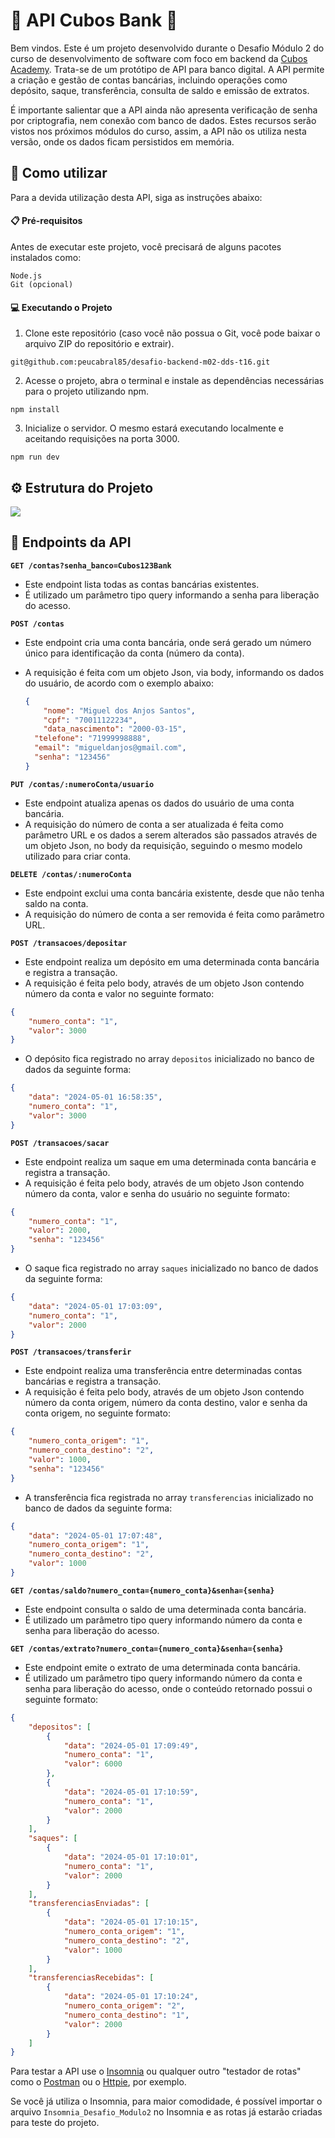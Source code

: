 # :bank: API Cubos Bank :bank:

Bem vindos. Este é um projeto desenvolvido durante o Desafio Módulo 2 do curso de desenvolvimento de software com foco em backend da [Cubos Academy](https://cubos.academy/cursos/desenvolvimento-de-software). Trata-se de um protótipo de API para banco digital. A API permite a criação e gestão de contas bancárias, incluindo operações como depósito, saque, transferência, consulta de saldo e emissão de extratos.

É importante salientar que a API ainda não apresenta verificação de senha por criptografia, nem conexão com banco de dados. Estes recursos serão vistos nos próximos módulos do curso, assim, a API não os utiliza nesta versão, onde os dados ficam persistidos em memória.



## 🔧 Como utilizar

Para a devida utilização desta API, siga as instruções abaixo:

#### 📋 Pré-requisitos

Antes de executar este projeto, você precisará de alguns pacotes instalados como:

```
Node.js
Git (opcional)
```

#### 💻  Executando o Projeto

1. Clone este repositório (caso você não possua o Git, você pode baixar o arquivo ZIP do repositório e extrair).

```
git@github.com:peucabral85/desafio-backend-m02-dds-t16.git
```

2. Acesse o projeto, abra o terminal e instale as dependências necessárias para o projeto utilizando npm.

```
npm install
```

3. Inicialize o servidor. O mesmo estará executando localmente e aceitando requisições na porta 3000.

```
npm run dev
```



## ⚙️ Estrutura do Projeto

<img src="./images/estrutura.png">



## 🔩 Endpoints da API

**`GET /contas?senha_banco=Cubos123Bank`**

- Este endpoint lista todas as contas bancárias existentes.
- É utilizado um parâmetro tipo query informando a senha para liberação do acesso.

**`POST /contas`**

- Este endpoint cria uma conta bancária, onde será gerado um número único para identificação da conta (número da conta).

- A requisição é feita com um objeto Json, via body, informando os dados do usuário, de acordo com o exemplo abaixo:

  ```json
  {
      "nome": "Miguel dos Anjos Santos",
      "cpf": "70011122234",
      "data_nascimento": "2000-03-15",
  	"telefone": "71999998888",
  	"email": "migueldanjos@gmail.com",
  	"senha": "123456"
  }
  ```

  

**`PUT /contas/:numeroConta/usuario`**

- Este endpoint atualiza apenas os dados do usuário de uma conta bancária.
- A requisição do número de conta a ser atualizada é feita como parâmetro URL e os dados a serem alterados são passados através de um objeto Json, no body da requisição, seguindo o mesmo modelo utilizado para criar conta.

**`DELETE /contas/:numeroConta`**

- Este endpoint exclui uma conta bancária existente, desde que não tenha saldo na conta.
- A requisição do número de conta a ser removida é feita como parâmetro URL.

**`POST /transacoes/depositar`**

- Este endpoint realiza um depósito em uma determinada conta bancária e registra a transação.
- A requisição é feita pelo body, através de um objeto Json contendo número da conta e valor no seguinte formato:

```json
{
	"numero_conta": "1",
	"valor": 3000
}
```

- O depósito fica registrado no array `depositos` inicializado no banco de dados da seguinte forma:

```json
{
    "data": "2024-05-01 16:58:35",
    "numero_conta": "1",
    "valor": 3000
}
```



**`POST /transacoes/sacar`**

- Este endpoint realiza um saque em uma determinada conta bancária e registra a transação.
- A requisição é feita pelo body, através de um objeto Json contendo número da conta, valor e senha do usuário no seguinte formato:

```json
{
	"numero_conta": "1",
	"valor": 2000,
    "senha": "123456"
}
```

- O saque fica registrado no array `saques` inicializado no banco de dados da seguinte forma:

```json
{
    "data": "2024-05-01 17:03:09",
    "numero_conta": "1",
    "valor": 2000
}
```



 **`POST /transacoes/transferir`**

- Este endpoint realiza uma transferência entre determinadas contas bancárias e registra a transação.
- A requisição é feita pelo body, através de um objeto Json contendo número da conta origem, número da conta destino, valor e senha da conta origem, no seguinte formato:

```json
{
	"numero_conta_origem": "1",
	"numero_conta_destino": "2",
	"valor": 1000,
	"senha": "123456"
}
```

- A transferência fica registrada no array `transferencias` inicializado no banco de dados da seguinte forma:

```json
{
    "data": "2024-05-01 17:07:48",
    "numero_conta_origem": "1",
    "numero_conta_destino": "2",
    "valor": 1000
}
```



 **`GET /contas/saldo?numero_conta={numero_conta}&senha={senha}`**

- Este endpoint consulta o saldo de uma determinada conta bancária.
- É utilizado um parâmetro tipo query informando número da conta e senha para liberação do acesso.

 **`GET /contas/extrato?numero_conta={numero_conta}&senha={senha}`**

- Este endpoint emite o extrato de uma determinada conta bancária.
- É utilizado um parâmetro tipo query informando número da conta e senha para liberação do acesso, onde o conteúdo retornado possui o seguinte formato:

```json
{
	"depositos": [
		{
			"data": "2024-05-01 17:09:49",
			"numero_conta": "1",
			"valor": 6000
		},
		{
			"data": "2024-05-01 17:10:59",
			"numero_conta": "1",
			"valor": 2000
		}
	],
	"saques": [
		{
			"data": "2024-05-01 17:10:01",
			"numero_conta": "1",
			"valor": 2000
		}
	],
	"transferenciasEnviadas": [
		{
			"data": "2024-05-01 17:10:15",
			"numero_conta_origem": "1",
			"numero_conta_destino": "2",
			"valor": 1000
		}
	],
	"transferenciasRecebidas": [
		{
			"data": "2024-05-01 17:10:24",
			"numero_conta_origem": "2",
			"numero_conta_destino": "1",
			"valor": 2000
		}
	]
}
```









Para testar a API use o [Insomnia](https://insomnia.rest/download) ou qualquer outro "testador de rotas" como o [Postman](https://www.postman.com/downloads/) ou o [Httpie](https://httpie.io/download), por exemplo.

Se você já utiliza o Insomnia, para maior comodidade,  é possível importar o arquivo `Insomnia_Desafio_Modulo2` no Insomnia e as rotas já estarão criadas para teste do projeto.

